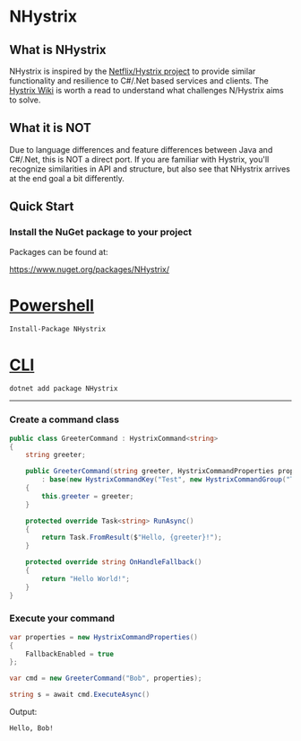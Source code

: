 # NHystrix

## What is NHystrix

NHystrix is inspired by the [Netflix/Hystrix project](https://github.com/Netflix/Hystrix) to provide similar
functionality and resilience to C#/.Net based services and clients. The [Hystrix Wiki](https://github.com/Netflix/Hystrix/wiki) 
is worth a read to understand what challenges N/Hystrix aims to solve.

## What it is NOT

Due to language differences and feature differences between Java and C#/.Net, this is NOT a direct port. If you are
familiar with Hystrix, you'll recognize similarities in API and structure, but also see that NHystrix arrives at the
end goal a bit differently.

## Quick Start

### Install the NuGet package to your project

Packages can be found at:

https://www.nuget.org/packages/NHystrix/

# [Powershell](#tab/tabid-1)

```
Install-Package NHystrix
```

# [CLI](#tab/tabid-2)

```
dotnet add package NHystrix
```

***

### Create a command class

``` cs
public class GreeterCommand : HystrixCommand<string>
{
    string greeter;

    public GreeterCommand(string greeter, HystrixCommandProperties properties)
        : base(new HystrixCommandKey("Test", new HystrixCommandGroup("TestGroup")), properties)
    {
        this.greeter = greeter;
    }

    protected override Task<string> RunAsync()
    {
        return Task.FromResult($"Hello, {greeter}!");
    }

    protected override string OnHandleFallback()
    {
        return "Hello World!";
    }
}
```

### Execute your command

``` cs
var properties = new HystrixCommandProperties()
{
    FallbackEnabled = true
};

var cmd = new GreeterCommand("Bob", properties);

string s = await cmd.ExecuteAsync()

```

Output:
```
Hello, Bob!
```
